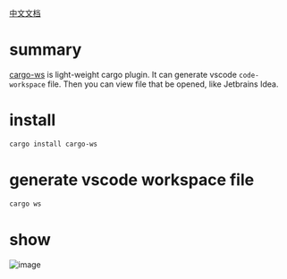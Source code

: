 [中文文档](https://github.com/lack-io/cargo-ws/blob/main/README_CN.md)

# summary
[cargo-ws](https://github.com/lack-io/cargo-ws) is light-weight cargo plugin. It can generate vscode `code-workspace` file.  Then you can view file that be opened, like Jetbrains Idea.

# install
```bash
cargo install cargo-ws
```

# generate vscode workspace file
```bash
cargo ws
```

# show

![image](https://raw.githubusercontent.com/lack-io/cargo-ws/main/images/image.png)